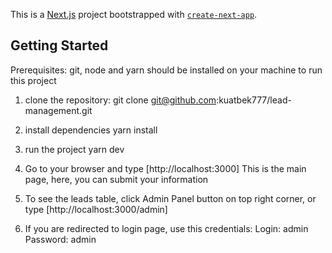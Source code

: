 This is a [Next.js](https://nextjs.org) project bootstrapped with [`create-next-app`](https://nextjs.org/docs/app/api-reference/cli/create-next-app).

## Getting Started

Prerequisites: git, node and yarn should be installed on your machine to run this project

1. clone the repository:
   git clone git@github.com:kuatbek777/lead-management.git

2. install dependencies
   yarn install

3. run the project
   yarn dev

4. Go to your browser and type [http://localhost:3000]
   This is the main page, here, you can submit your information

5. To see the leads table, click Admin Panel button on top right corner, or type [http://localhost:3000/admin]

6. If you are redirected to login page, use this credentials:
   Login: admin
   Password: admin
